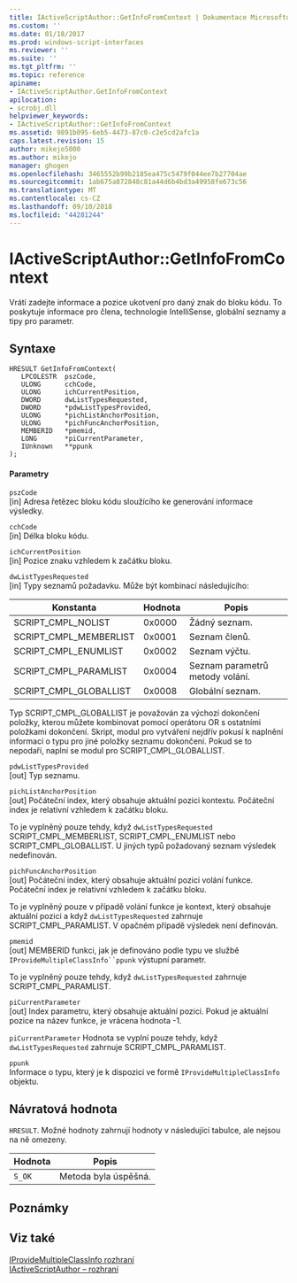 ```yaml
---
title: IActiveScriptAuthor::GetInfoFromContext | Dokumentace Microsoftu
ms.custom: ''
ms.date: 01/18/2017
ms.prod: windows-script-interfaces
ms.reviewer: ''
ms.suite: ''
ms.tgt_pltfrm: ''
ms.topic: reference
apiname:
- IActiveScriptAuthor.GetInfoFromContext
apilocation:
- scrobj.dll
helpviewer_keywords:
- IActiveScriptAuthor::GetInfoFromContext
ms.assetid: 9891b095-6eb5-4473-87c0-c2e5cd2afc1a
caps.latest.revision: 15
author: mikejo5000
ms.author: mikejo
manager: ghogen
ms.openlocfilehash: 3465552b99b2185ea475c5479f044ee7b27704ae
ms.sourcegitcommit: 1ab675a872848c81a44d6b4bd3a49958fe673c56
ms.translationtype: MT
ms.contentlocale: cs-CZ
ms.lasthandoff: 09/10/2018
ms.locfileid: "44281244"
---
```

# <a name="iactivescriptauthorgetinfofromcontext"></a>IActiveScriptAuthor::GetInfoFromContext
Vrátí zadejte informace a pozice ukotvení pro daný znak do bloku kódu. To poskytuje informace pro člena, technologie IntelliSense, globální seznamy a tipy pro parametr.  
  
## <a name="syntax"></a>Syntaxe  
  
```  
HRESULT GetInfoFromContext(  
   LPCOLESTR  pszCode,  
   ULONG      cchCode,  
   ULONG      ichCurrentPosition,  
   DWORD      dwListTypesRequested,  
   DWORD      *pdwListTypesProvided,  
   ULONG      *pichListAnchorPosition,  
   ULONG      *pichFuncAnchorPosition,  
   MEMBERID   *pmemid,  
   LONG       *piCurrentParameter,  
   IUnknown   **ppunk  
);  
```  
  
#### <a name="parameters"></a>Parametry  
 `pszCode`  
 [in] Adresa řetězec bloku kódu sloužícího ke generování informace výsledky.  
  
 `cchCode`  
 [in] Délka bloku kódu.  
  
 `ichCurrentPosition`  
 [in] Pozice znaku vzhledem k začátku bloku.  
  
 `dwListTypesRequested`  
 [in] Typy seznamů požadavku. Může být kombinací následujícího:  
  
|Konstanta|Hodnota|Popis|  
|--------------|-----------|-----------------|  
|SCRIPT_CMPL_NOLIST|0x0000|Žádný seznam.|  
|SCRIPT_CMPL_MEMBERLIST|0x0001|Seznam členů.|  
|SCRIPT_CMPL_ENUMLIST|0x0002|Seznam výčtu.|  
|SCRIPT_CMPL_PARAMLIST|0x0004|Seznam parametrů metody volání.|  
|SCRIPT_CMPL_GLOBALLIST|0x0008|Globální seznam.|  
  
 Typ SCRIPT_CMPL_GLOBALLIST je považován za výchozí dokončení položky, kterou můžete kombinovat pomocí operátoru OR s ostatními položkami dokončení. Skript, modul pro vytváření nejdřív pokusí k naplnění informací o typu pro jiné položky seznamu dokončení. Pokud se to nepodaří, naplní se modul pro SCRIPT_CMPL_GLOBALLIST.  
  
 `pdwListTypesProvided`  
 [out] Typ seznamu.  
  
 `pichListAnchorPosition`  
 [out] Počáteční index, který obsahuje aktuální pozici kontextu. Počáteční index je relativní vzhledem k začátku bloku.  
  
 To je vyplněný pouze tehdy, když `dwListTypesRequested` SCRIPT_CMPL_MEMBERLIST, SCRIPT_CMPL_ENUMLIST nebo SCRIPT_CMPL_GLOBALLIST. U jiných typů požadovaný seznam výsledek nedefinován.  
  
 `pichFuncAnchorPosition`  
 [out] Počáteční index, který obsahuje aktuální pozici volání funkce. Počáteční index je relativní vzhledem k začátku bloku.  
  
 To je vyplněný pouze v případě volání funkce je kontext, který obsahuje aktuální pozici a když `dwListTypesRequested` zahrnuje SCRIPT_CMPL_PARAMLIST. V opačném případě výsledek není definován.  
  
 `pmemid`  
 [out] MEMBERID funkci, jak je definováno podle typu ve službě `IProvideMultipleClassInfo``ppunk` výstupní parametr.  
  
 To je vyplněný pouze tehdy, když `dwListTypesRequested` zahrnuje SCRIPT_CMPL_PARAMLIST.  
  
 `piCurrentParameter`  
 [out] Index parametru, který obsahuje aktuální pozici. Pokud je aktuální pozice na název funkce, je vrácena hodnota -1.  
  
 `piCurrentParameter` Hodnota se vyplní pouze tehdy, když `dwListTypesRequested` zahrnuje SCRIPT_CMPL_PARAMLIST.  
  
 `ppunk`  
 Informace o typu, který je k dispozici ve formě `IProvideMultipleClassInfo` objektu.  
  
## <a name="return-value"></a>Návratová hodnota  
 `HRESULT`. Možné hodnoty zahrnují hodnoty v následující tabulce, ale nejsou na ně omezeny.  
  
|Hodnota|Popis|  
|-----------|-----------------|  
|`S_OK`|Metoda byla úspěšná.|  
  
## <a name="remarks"></a>Poznámky  
  
## <a name="see-also"></a>Viz také  
 [IProvideMultipleClassInfo rozhraní](https://docs.microsoft.com/dotnet/api/microsoft.visualstudio.ole.interop.iprovidemultipleclassinfo)   
 [IActiveScriptAuthor – rozhraní](../../winscript/reference/iactivescriptauthor-interface.md)